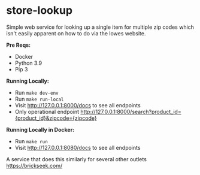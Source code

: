 # store-lookup
Simple web service for looking up a single item for multiple zip codes which isn't easily apparent on how to do via the lowes website.

**Pre Reqs:**
- Docker
- Python 3.9
- Pip 3


**Running Locally:**
- Run `make dev-env`
- Run `make run-local`
- Visit http://127.0.0.1:8000/docs to see all endpoints
- Only operational endpoint http://127.0.0.1:8000/search?product_id={product_id}&zipcode={zipcode}


**Running Locally in Docker:**
- Run `make run`
- Visit http://127.0.0.1:8080/docs to see all endpoints



A service that does this similarly for several other outlets https://brickseek.com/
